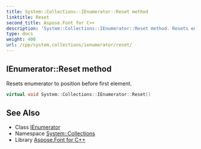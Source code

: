 ```yaml
---
title: System::Collections::IEnumerator::Reset method
linktitle: Reset
second_title: Aspose.Font for C++
description: 'System::Collections::IEnumerator::Reset method. Resets enumerator to position before first element in C++.'
type: docs
weight: 400
url: /cpp/system.collections/ienumerator/reset/
---
```

## IEnumerator::Reset method


Resets enumerator to position before first element.

```cpp
virtual void System::Collections::IEnumerator::Reset()
```

## See Also

* Class [IEnumerator](../)
* Namespace [System::Collections](../../)
* Library [Aspose.Font for C++](../../../)
